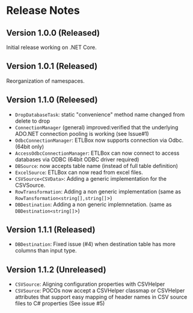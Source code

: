 # Release Notes

## Version 1.0.0 (Released)

Initial release working on .NET Core.

## Version 1.0.1 (Released)

Reorganization of namespaces.

## Version 1.1.0 (Releesed)

* `DropDatabaseTask`: static "convenience" method name changed from delete to drop 
* `ConnectionManager` (general) improved:verified that the underlying ADO.NET connection pooling is working (see Issue#1)
* `OdbcConnectionManager`: ETLBox now supports connection via Odbc. (64bit only)
* `AccessOdbcConnectionManager`: ETLBox can now connect to access databases via ODBC (64bit ODBC driver required)
* `DBSource`: now accepts table name (instead of full table definition)
* `ExcelSource`: ETLBox can now read from excel files. 
* `CSVSource<CSVData>`: Adding a generic implementation for the CSVSource.
* `RowTransformation`: Adding a non generic implementation (same as `RowTansformation<string[],string[]`>)
* `DBDestination`: Adding a non generic implemnetation. (same as `DBDestination<string[]`>)

## Version 1.1.1 (Released)
* `DBDestination`: Fixed issue (#4) when destination table has more columns than input type.

## Version 1.1.2 (Unreleased)
* `CSVSource`: Aligning configuration properties with CSVHelper
* `CSVSource`: POCOs now accept a CSVHelper classmap or CSVHelper attributes that support easy mapping of header names in CSV source files to C# properties (See issue #5)